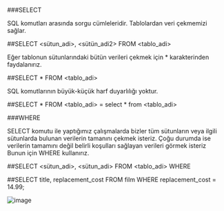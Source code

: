 ###SELECT

SQL komutları arasında sorgu cümleleridir. Tablolardan veri çekmemizi sağlar.

##SELECT <sütun_adi>, <sütün_adi2> FROM <tablo_adi>

Eğer tablonun sütunlarındaki bütün verileri çekmek için * karakterinden faydalanırız.

##SELECT * FROM <tablo_adi>

SQL komutlarının büyük-küçük harf duyarlılığı yoktur.

##SELECT * FROM <tablo_adi> = select * from <tablo_adi>

###WHERE

SELECT komutu ile yaptığımız çalışmalarda bizler tüm sütunların veya ilgili sütunlarda bulunan verilerin tamanını çekmek isteriz. 
Çoğu durumda ise verilerin tamamını değil belirli koşulları sağlayan verileri görmek isteriz Bunun için WHERE kullanırız.

##SELECT <sütun_adi>, <sütun_adi> FROM <tablo_adi> WHERE <kosul>

##SELECT title, replacement_cost FROM film WHERE replacement_cost = 14.99;
  
![image](https://user-images.githubusercontent.com/45708619/230840484-a7f5636e-2b9e-46a0-93b6-074ee3dc33ba.png)

